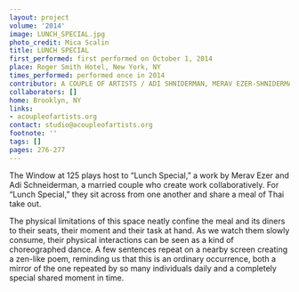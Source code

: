```yaml
---
layout: project
volume: '2014'
image: LUNCH_SPECIAL.jpg
photo_credit: Mica Scalin
title: LUNCH SPECIAL
first_performed: first performed on October 1, 2014
place: Roger Smith Hotel, New York, NY
times_performed: performed once in 2014
contributor: A COUPLE OF ARTISTS / ADI SHNIDERMAN, MERAV EZER-SHNIDERMAN
collaborators: []
home: Brooklyn, NY
links:
- acoupleofartists.org
contact: studio@acoupleofartists.org
footnote: ''
tags: []
pages: 276-277
---
```


The Window at 125 plays host to “Lunch Special,” a work by Merav Ezer and Adi Schneiderman, a married couple who create work collaboratively. For “Lunch Special,” they sit across from one another and share a meal of Thai take out.

The physical limitations of this space neatly confine the meal and its diners to their seats, their moment and their task at hand. As we watch them slowly consume, their physical interactions can be seen as a kind of choreographed dance. A few sentences repeat on a nearby screen creating a zen-like poem, reminding us that this is an ordinary occurrence, both a mirror of the one repeated by so many individuals daily and a completely special shared moment in time.
